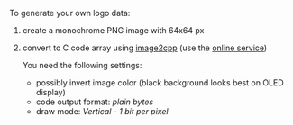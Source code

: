 To generate your own logo data:

1. create a monochrome PNG image with 64x64 px
2. convert to C code array using [image2cpp](https://github.com/javl/image2cpp) (use the [online service](https://javl.github.io/image2cpp/))

   You need the following settings:

   -  possibly invert image color (black background looks best on OLED display)
   -  code output format: *plain bytes*
   -  draw mode: *Vertical - 1 bit per pixel*
